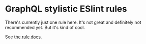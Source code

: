 # GraphQL stylistic ESlint rules

There's currently just one rule here. It's not great and definitely not recommended yet. But it's kind of cool.

See [the rule docs](docs/rules/graphql-query-nested-newlines.md).
